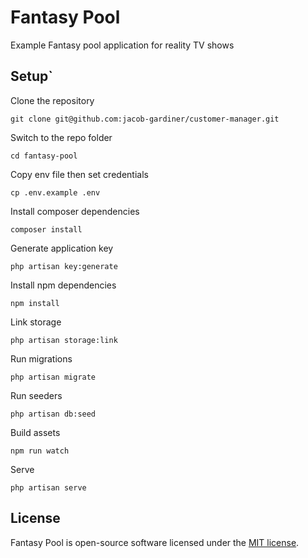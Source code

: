 # Fantasy Pool

Example Fantasy pool application for reality TV shows

## Setup`

Clone the repository

`git clone git@github.com:jacob-gardiner/customer-manager.git`

Switch to the repo folder

`cd fantasy-pool`

Copy env file then set credentials

`cp .env.example .env`

Install composer dependencies

`composer install`

Generate application key

`php artisan key:generate`

Install npm dependencies

`npm install`

Link storage

`php artisan storage:link`

Run migrations

`php artisan migrate`

Run seeders

`php artisan db:seed`

Build assets

`npm run watch`

Serve

`php artisan serve`

## License

Fantasy Pool is open-source software licensed under the [MIT license](https://opensource.org/licenses/MIT).
